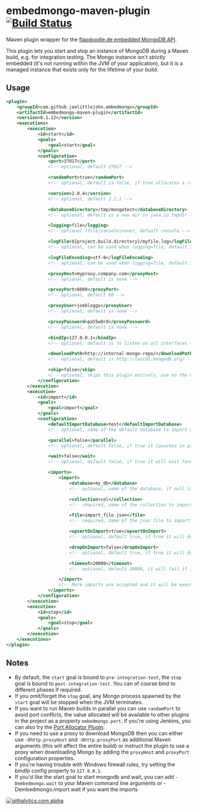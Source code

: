 embedmongo-maven-plugin [![Build Status](https://travis-ci.org/joelittlejohn/embedmongo-maven-plugin.png)](https://travis-ci.org/joelittlejohn/embedmongo-maven-plugin)
=======================

Maven plugin wrapper for the [flapdoodle.de embedded MongoDB API](http://github.com/flapdoodle-oss/embedmongo.flapdoodle.de).

This plugin lets you start and stop an instance of MongoDB during a Maven build, e.g. for integration testing. The Mongo instance isn't strictly embedded (it's not running within the JVM of your application), but it _is_ a managed instance that exists only for the lifetime of your build.

Usage
-----

```xml
<plugin>
    <groupId>com.github.joelittlejohn.embedmongo</groupId>
    <artifactId>embedmongo-maven-plugin</artifactId>
    <version>0.1.12</version>
    <executions>
        <execution>
            <id>start</id>
            <goals>
                <goal>start</goal>
            </goals>
            <configuration>
                <port>37017</port>
                <!-- optional, default 27017 -->

                <randomPort>true</randomPort>
                <!-- optional, default is false, if true allocates a random port and overrides embedmongo.port -->

                <version>2.0.4</version>
                <!-- optional, default 2.2.1 -->

                <databaseDirectory>/tmp/mongotest</databaseDirectory>
                <!-- optional, default is a new dir in java.io.tmpdir -->

                <logging>file</logging>
                <!-- optional (file|console|none), default console -->

                <logFile>${project.build.directory}/myfile.log</logFile>
                <!-- optional, can be used when logging=file, default is ./embedmongo.log -->

                <logFileEncoding>utf-8</logFileEncoding>
                <!-- optional, can be used when logging=file, default is utf-8 -->

                <proxyHost>myproxy.company.com</proxyHost>
                <!-- optional, default is none -->

                <proxyPort>8080</proxyPort>
                <!-- optional, default 80 -->

                <proxyUser>joebloggs</proxyUser>
                <!-- optional, default is none -->

                <proxyPassword>pa55w0rd</proxyPassword>
                <!-- optional, default is none -->

                <bindIp>127.0.0.1</bindIp>
                <!-- optional, default is to listen on all interfaces -->

                <downloadPath>http://internal-mongo-repo/</downloadPath>
                <!-- optional, default is http://fastdl.mongodb.org/ -->

                <skip>false</skip>
                <!-- optional, skips this plugin entirely, use on the command line like -Dembedmongo.skip -->
            </configuration>
        </execution>
        <execution>
            <id>import</id>
            <goals>
                <goal>import</goal>
            </goals>
            <configuration>
                <defaultImportDatabase>test</defaultImportDatabase>
                <!-- optional, name of the default database to import data -->

                <parallel>false</parallel>
                <!-- optional, default false, if true it launches in parallel all imports -->

                <wait>false</wait>
                <!-- optional, default false, if true it will wait forever after it imports the data -->

                <imports>
                    <import>
                        <database>my_db</database>
                        <!-- optional, name of the database, if null it will fallback to defaultImportDatabase -->

                        <collection>col</collection>
                        <!-- required, name of the collection to import data -->

                        <file>import_file.json</file>
                        <!-- required, name of the json file to import -->

                        <upsertOnImport>true</upsertOnImport>
                        <!-- optional, default true, if true it will do an upsert on each document imported -->

                        <dropOnImport>false</dropOnImport>
                        <!-- optional, default true, if true it will do a drop the collection before starts to import -->

                        <timeout>20000</timeout>
                        <!-- optional, default 20000, it will fail if it takes more than this time importing a file (time in millis) -->

                    </import>
                    <!-- More imports are accepted and it will be executed in strictly order (if parallel is not set) -->
                </imports>
            </configuration>
        </execution>
        <execution>
            <id>stop</id>
            <goals>
                <goal>stop</goal>
            </goals>
        </execution>
    </executions>
</plugin>
```

Notes
-----

* By default, the `start` goal is bound to `pre-integration-test`, the `stop` goal is bound to `post-integration-test`. You can of course bind to different phases if required.
* If you omit/forget the `stop` goal, any Mongo process spawned by the `start` goal will be stopped when the JVM terminates.
* If you want to run Maven builds in parallel you can use `randomPort` to avoid port conflicts, the value allocated will be available to other plugins in the project as a property `embedmongo.port`.
  If you're using Jenkins, you can also try the [Port Allocator Plugin](https://wiki.jenkins-ci.org/display/JENKINS/Port+Allocator+Plugin).
* If you need to use a proxy to download MongoDB then you can either use `-Dhttp.proxyHost` and `-Dhttp.proxyPort` as additional Maven arguments (this will affect the entire build) or instruct the plugin to use a proxy when downloading Mongo by adding the `proxyHost` and `proxyPort` configuration properties.
* If you're having trouble with Windows firewall rules, try setting the _bindIp_ config property to `127.0.0.1`.
* If you'd like the start goal to start mongodb and wait, you can add `-Dembedmongo.wait` to your Maven command line arguments or -Dembedmongo.import.wait if you want the imports

[![githalytics.com alpha](https://cruel-carlota.pagodabox.com/92ea4148abefddaeadb849b65212bd0d "githalytics.com")](http://githalytics.com/joelittlejohn/embedmongo-maven-plugin)
